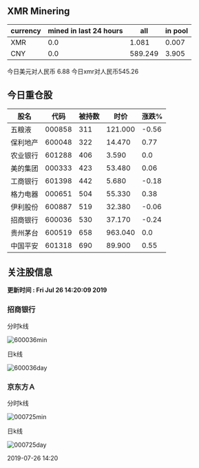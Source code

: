 ## XMR Minering

|currency|mined in last 24 hours|all|in pool|
|---|---|---|---|
|XMR|0.0|1.081|0.007|
|CNY|0.0|589.249|3.905|

今日美元对人民币 6.88	今日xmr对人民币545.26


## 今日重仓股 

|股名|代码|被持数|时价|涨跌%|
|---|---|---|---|---|
|五粮液|000858|311|121.000|-0.56|
|保利地产|600048|322|14.470|0.77|
|农业银行|601288|406|3.590|0.0|
|美的集团|000333|423|53.480|0.06|
|工商银行|601398|442|5.680|-0.18|
|格力电器|000651|504|55.330|0.38|
|伊利股份|600887|519|32.380|-0.06|
|招商银行|600036|530|37.170|-0.24|
|贵州茅台|600519|658|963.040|0.0|
|中国平安|601318|690|89.900|0.55|

## 关注股信息
**更新时间 : Fri Jul 26 14:20:09 2019**
### 招商银行 
分时k线

![600036min](http://image.sinajs.cn/newchart/min/n/sh600036.gif)

日k线

![600036day](http://image.sinajs.cn/newchart/daily/n/sh600036.gif)

### 京东方Ａ 
分时k线

![000725min](http://image.sinajs.cn/newchart/min/n/sz000725.gif)

日k线

![000725day](http://image.sinajs.cn/newchart/daily/n/sz000725.gif)

2019-07-26 14:20